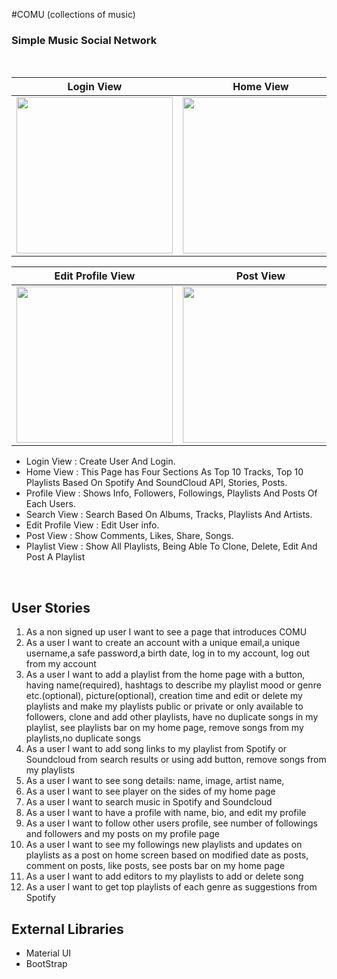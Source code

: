 #COMU (collections of music)

### Simple Music Social Network
<br>

| Login View | Home View | Profile View |  Search View |
|--|--|--|--|
| <img src="https://imgur.com/bjrhXV3" width=250px> | <img src="https://imgur.com/bjrhXV3" width=250px> | <img src="https://imgur.com/bjrhXV3" width=250px> |<img src="https://imgur.com/bjrhXV3" width=250px> | 

| Edit Profile View | Post View | Playlist View |
|--|--|--|
| <img src="https://imgur.com/bjrhXV3" width=250px> |  <img src="https://imgur.com/bjrhXV3" width=250px> | <img src="https://imgur.com/bjrhXV3" width=250px> |


 - Login View : Create User And Login.
 - Home View :  This Page has Four Sections As Top 10 Tracks, Top 10 Playlists Based On Spotify And SoundCloud API, Stories, Posts. 
 - Profile View :  Shows Info, Followers, Followings, Playlists And Posts Of Each Users.
 - Search View : Search Based On Albums, Tracks, Playlists And Artists.
 - Edit Profile View : Edit User info.
 - Post View : Show Comments, Likes, Share, Songs.
 - Playlist View : Show All Playlists, Being Able To Clone, Delete, Edit And Post A Playlist
 

<br>

 ## User Stories
 1. As a non signed up user I want to see a page that introduces COMU 
 2. As a user I want to create an account with a unique email,a unique username,a safe password,a birth date, log in to my account, log out from my account
 3. As a user I want to add a playlist from the home page with a button, having name(required), hashtags to describe my playlist mood or genre etc.(optional), picture(optional), creation time and edit or delete my playlists and make my playlists public or private or only available to followers, clone and add other playlists, have no duplicate songs in my playlist, see playlists bar on my home page, remove songs from my playlists,no duplicate songs
 4. As a user I want to add song links to my playlist from Spotify or Soundcloud from search results or using add button, remove songs from my playlists
 5. As a user I want to see song details: name, image, artist name, 
 6. As a user I want to see player on the sides of my home page
 7. As a user I want to search music in Spotify and Soundcloud
 8. As a user I want to have a profile with name, bio, and edit my profile
 9. As a user I want to follow other users profile, see number of followings and followers and my posts on my profile page
 10. As a user I want to see my followings new playlists and updates on playlists as a post on home screen based on modified date as posts, comment on posts, like posts, see posts bar on my home page
 11. As a user I want to add editors to my playlists to add or delete song 
 12. As a user I want to get top playlists of each genre as suggestions from Spotify

 ## External Libraries
 - Material UI
 - BootStrap
